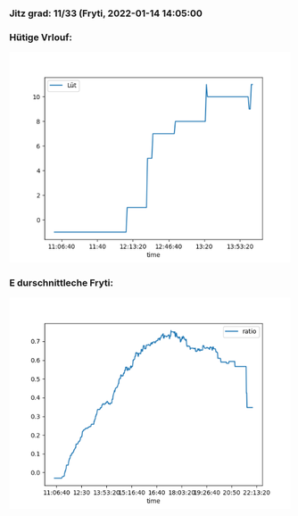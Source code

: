 ### Jitz grad: 11/33 (Fryti, 2022-01-14 14:05:00

### Hütige Vrlouf:
![Graph](Today.png)

### E durschnittleche Fryti:
![Graph](Fryti.png)